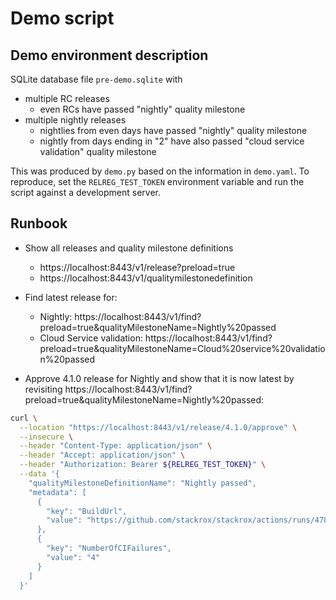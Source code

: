 # Demo script

## Demo environment description

SQLite database file `pre-demo.sqlite` with

- multiple RC releases
  - even RCs have passed "nightly" quality milestone
- multiple nightly releases
  - nightlies from even days have passed "nightly" quality milestone
  - nightly from days ending in "2" have also passed "cloud service validation" quality milestone

This was produced by `demo.py` based on the information in `demo.yaml`.
To reproduce, set the `RELREG_TEST_TOKEN` environment variable and run the script against a development server.

## Runbook

- Show all releases and quality milestone definitions
  - https://localhost:8443/v1/release?preload=true
  - https://localhost:8443/v1/qualitymilestonedefinition

- Find latest release for:
  - Nightly: https://localhost:8443/v1/find?preload=true&qualityMilestoneName=Nightly%20passed
  - Cloud Service validation: https://localhost:8443/v1/find?preload=true&qualityMilestoneName=Cloud%20service%20validation%20passed

- Approve 4.1.0 release for Nightly and show that it is now latest by revisiting https://localhost:8443/v1/find?preload=true&qualityMilestoneName=Nightly%20passed:

```bash
curl \
  --location "https://localhost:8443/v1/release/4.1.0/approve" \
  --insecure \
  --header "Content-Type: application/json" \
  --header "Accept: application/json" \
  --header "Authorization: Bearer ${RELREG_TEST_TOKEN}" \
  --data '{
    "qualityMilestoneDefinitionName": "Nightly passed",
    "metadata": [
      {
        "key": "BuildUrl",
        "value": "https://github.com/stackrox/stackrox/actions/runs/4787637767"
      },
      {
        "key": "NumberOfCIFailures",
        "value": "4"
      }
    ]
  }'
```
